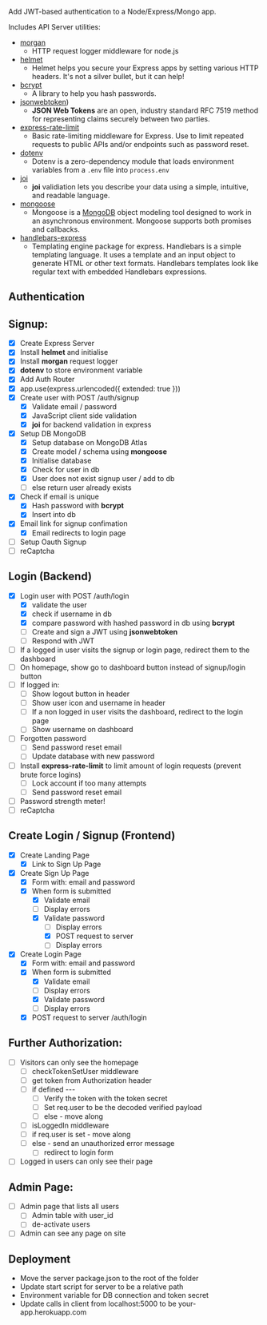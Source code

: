  Add JWT-based authentication to a Node/Express/Mongo app.
 
 Includes API Server utilities:
-   [morgan](https://www.npmjs.com/package/morgan)
    -   HTTP request logger middleware for node.js 
-   [helmet](https://www.npmjs.com/package/helmet)
    -   Helmet helps you secure your Express apps by setting various HTTP headers. It's not a silver bullet, but it can help!
-   [bcrypt](https://www.npmjs.com/package/bcrypt)
	-   A library to help you hash passwords.
-   [jsonwebtoken](https://www.npmjs.com/package/jsonwebtoken))
	-   **JSON Web Tokens** are an open, industry standard RFC 7519 method for representing claims securely between two parties.
-   [express-rate-limit](https://www.npmjs.com/package/express-rate-limit)
	-   Basic rate-limiting middleware for Express. Use to limit repeated requests to public APIs and/or endpoints such as password reset.
-   [dotenv](https://www.npmjs.com/package/dotenv)
    -   Dotenv is a zero-dependency module that loads environment variables from a `.env` file into `process.env`
-	[joi](https://www.npmjs.com/package/joi)
	-   **joi** validiation lets you describe your data using a simple, intuitive, and readable language.
-   [mongoose](https://www.npmjs.com/package/mongoose)
	-   Mongoose is a [MongoDB](https://www.mongodb.org/) object modeling tool designed to work in an asynchronous environment. Mongoose supports both promises and callbacks.
-   [handlebars-express](https://www.npmjs.com/package/express-handlebars)
    -   Templating engine package for express. Handlebars is a simple templating language. It uses a template and an input object to generate HTML or other text formats. Handlebars templates look like regular text with embedded Handlebars expressions.

## Authentication

## Signup:
- [x] Create Express Server
- [x] Install **helmet** and initialise
- [x] Install **morgan** request logger
- [x] **dotenv** to store environment variable
- [x] Add Auth Router
- [x] app.use(express.urlencoded({ extended: true }))
- [x] Create user with POST /auth/signup
   - [x] Validate email / password 
   - [x] JavaScript client side validation
   - [x] **joi** for backend validation in express
- [x] Setup DB MongoDB
    - [x] Setup database on MongoDB Atlas
    - [x] Create model / schema using **mongoose**
    - [x] Initialise database
    - [x] Check for user in db
    - [x] User does not exist signup user / add to db
    - [ ] else return user already exists
 - [x] Check if email is unique
    - [x] Hash password with **bcrypt**
    - [x] Insert into db
 - [x] Email link for signup confimation
    - [x] Email redirects to login page

- [ ] Setup Oauth Signup
- [ ] reCaptcha

## Login (Backend)
 - [x] Login user with POST /auth/login
   - [x] validate the user
   - [x] check if username in db
   	- [x] compare password with hashed password in db using **bcrypt**
   	- [ ] Create and sign a JWT using **jsonwebtoken**
   	- [ ] Respond with JWT
- [ ] If a logged in user visits the signup or login page, redirect them to the dashboard
- [ ] On homepage, show go to dashboard button instead of signup/login button
- [ ] If logged in:
    - [ ] Show logout button in header
    - [ ] Show user icon and username in header
    - [ ] If a non logged in user visits the dashboard, redirect to the login page
    - [ ] Show username on dashboard
- [ ] Forgotten password
    - [ ] Send password reset email
    - [ ] Update database with new password 

 - [ ] Install **express-rate-limit** to limit amount of login requests (prevent brute force logins)
    - [ ] Lock account if too many attempts
    - [ ] Send password reset email

- [ ] Password strength meter!
- [ ] reCaptcha

## Create Login / Signup (Frontend)
- [x] Create Landing Page
    - [x] Link to Sign Up Page
- [x] Create Sign Up Page
    - [x] Form with: email and password
    - [x] When form is submitted
    	- [x] Validate email
    	- [ ] Display errors
    	- [x] Validate password
    	    - [ ] Display errors
       	    - [x] POST request to server
       	    - [ ] Display errors

- [x] Create Login Page
    - [x] Form with: email and password
    - [x] When form is submitted
    	- [x] Validate email
	    - [ ] Display errors
	    - [x] Validate password
	    - [ ] Display errors
	- [x] POST request to server /auth/login

## Further Authorization:

- [ ] Visitors can only see the homepage
    - [ ] checkTokenSetUser middleware
	- [ ] get token from Authorization header
	- [ ] if defined ---
	    - [ ] Verify the token with the token secret
	    - [ ] Set req.user to be the decoded verified payload
	    - [ ]  else - move along
    - [ ] isLoggedIn middleware
	- [ ] if req.user is set - move along
	- [ ] else - send an unauthorized error message
    	- [ ] redirect to login form
- [ ] Logged in users can only see their page

## Admin Page:
- [ ] Admin page that lists all users
    - [ ] Admin table with user_id
    - [ ] de-activate users
- [ ] Admin can see any page on site

## Deployment

-    Move the server package.json to the root of the folder
-    Update start script for server to be a relative path
-    Environment variable for DB connection and token secret
-    Update calls in client from localhost:5000 to be your-app.herokuapp.com
